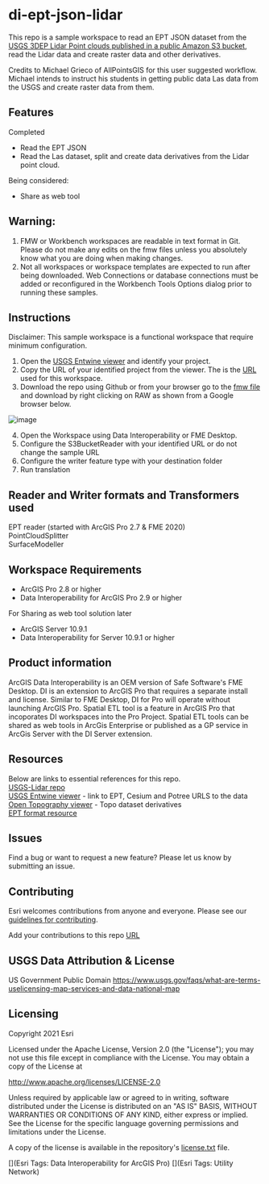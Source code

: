 # di-ept-json-lidar

This repo is a sample workspace to read an EPT JSON dataset from the [USGS 3DEP Lidar Point clouds published in a public Amazon S3 bucket](https://registry.opendata.aws/usgs-lidar/), read the Lidar data and create raster data and other derivatives.<br/>

Credits to Michael Grieco of AllPointsGIS for  this user suggested workflow. Michael intends to instruct his students in getting public data Las data from the USGS and create raster data from them.

## Features

Completed
* Read the EPT JSON <br/>
* Read the Las dataset, split and create data derivatives from the Lidar point cloud.<br/>

Being considered:
* Share as web tool<br/>

## Warning: 
1. FMW or Workbench workspaces are readable in text format in Git. Please do not make any edits on the fmw files unless you absolutely know what you are doing when making changes.<br/>
2. Not all workspaces or workspace templates are expected to run after being downloaded. Web Connections or database connections must be added or reconfigured in the Workbench Tools Options dialog prior to running these samples.<br/>

## Instructions

Disclaimer: This sample workspace is a functional workspace that require minimum configuration.
1. Open the [USGS Entwine viewer](https://usgs.entwine.io/) and identify your project.
2. Copy the URL of your identified project from the viewer. The is the [URL](https://s3.us-west-2.amazonaws.com/usgs-lidar-public/ARRA-TX_CalhounCo_2010) used for this workspace.
3. Download the repo using Github or from your browser go to the [fmw file](https://github.com/salvaleonrp/di-ept-json-lidar/blob/main/EptLasToRaster28Incomplete.fmw) and download by right clicking on RAW as shown from a Google browser below.<br/>

![image](https://user-images.githubusercontent.com/87094963/139471922-a740933d-ef61-4419-8505-a744a3ba70c8.png)
 
4. Open the Workspace using Data Interoperability or FME Desktop.
5. Configure the S3BucketReader with your identified URL or do not change the sample URL
6. Configure the writer feature type with your destination folder
7. Run translation

## Reader and Writer formats and Transformers used
EPT reader (started with ArcGIS Pro 2.7 & FME 2020)<br/>
PointCloudSplitter<br/>
SurfaceModeller<br/>

## Workspace Requirements
* ArcGIS Pro 2.8 or  higher
* Data Interoperability for ArcGIS Pro 2.9 or higher

For Sharing as web tool solution later
* ArcGIS Server 10.9.1
* Data Interoperability for Server 10.9.1 or higher


## Product information
ArcGIS Data Interoperability is an OEM version of Safe Software's FME Desktop. DI is an extension to ArcGIS Pro that requires a separate install and license. Similar to FME Desktop, DI for Pro will operate without launching ArcGIS Pro. Spatial ETL tool is a feature in ArcGIS Pro that incoporates DI workspaces into the Pro Project. Spatial ETL tools can be shared as web tools in ArcGis Enterprise or published as a GP service in ArcGis Server with the DI Server extension. 


## Resources

Below are links to essential references for this repo.<br/>
[USGS-Lidar repo](https://github.com/hobu/usgs-lidar/)<br/>
[USGS Entwine viewer](https://usgs.entwine.io/) - link to EPT, Cesium and Potree URLS to the data<br/>
[Open Topography viewer](https://portal.opentopography.org/datasets) - Topo dataset derivatives<br/>
[EPT format resource](https://entwine.io/entwine-point-tile.html)<br/>

## Issues

Find a bug or want to request a new feature?  Please let us know by submitting an issue.

## Contributing

Esri welcomes contributions from anyone and everyone. Please see our [guidelines for contributing](https://github.com/esri/contributing).

Add your contributions to this repo [URL](https://github.com/awslabs/open-data-registry/blob/main/datasets/usgs-lidar.yaml)

## USGS Data Attribution & License
US Government Public Domain https://www.usgs.gov/faqs/what-are-terms-uselicensing-map-services-and-data-national-map

## Licensing
Copyright 2021 Esri

Licensed under the Apache License, Version 2.0 (the "License");
you may not use this file except in compliance with the License.
You may obtain a copy of the License at

   http://www.apache.org/licenses/LICENSE-2.0

Unless required by applicable law or agreed to in writing, software
distributed under the License is distributed on an "AS IS" BASIS,
WITHOUT WARRANTIES OR CONDITIONS OF ANY KIND, either express or implied.
See the License for the specific language governing permissions and
limitations under the License.

A copy of the license is available in the repository's [license.txt](https://github.com/salvaleonrp/di-data-driven-electric-utility-export-subnetwork/blob/main/license.txt) file.

[](Esri Tags: Data Interoperability for ArcGIS Pro)
[](Esri Tags: Utility Network)
